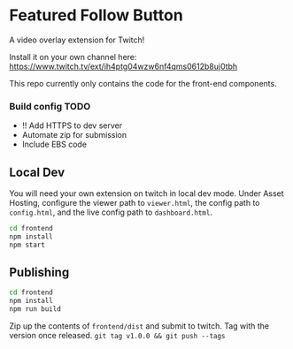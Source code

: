 # Featured Follow Button

A video overlay extension for Twitch!

Install it on your own channel here:
https://www.twitch.tv/ext/ih4ptg04wzw6nf4qms0612b8uj0tbh

This repo currently only contains the code for the front-end components.

### Build config TODO
 * !! Add HTTPS to dev server
 * Automate zip for submission
 * Include EBS code

## Local Dev
You will need your own extension on twitch in local dev mode.
Under Asset Hosting, configure the viewer path to `viewer.html`,
the config path to `config.html`, and the live config path
to `dashboard.html`.

```sh
cd frontend
npm install
npm start
```

## Publishing

```sh
cd frontend
npm install
npm run build
```

Zip up the contents of `frontend/dist` and submit to twitch.
Tag with the version once released. `git tag v1.0.0 && git push --tags`
